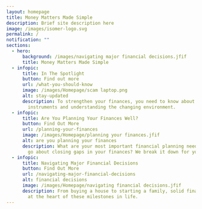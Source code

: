 ```yaml
---
layout: homepage
title: Money Matters Made Simple
description: Brief site description here
image: /images/isomer-logo.svg
permalink: /
notification: ""
sections:
  - hero:
      background: /images/navigating major financial decisions.jfif
      title: Money Matters Made Simple
  - infopic:
      title: In The Spotlight
      button: Find out more
      url: /what-you-should-know
      image: /images/Homepage/scam laptop.png
      alt: stay-updated
      description: To strengthen your finances, you need to know about new financial
        instruments and understanding the changing environment.
  - infopic:
      title: Are You Planning Your Finances Well?
      button: Find Out More
      url: /planning-your-finances
      image: /images/Homepage/planning your finances.jfif
      alt: are you planning your finances
      description: What are your most important financial planning needs? How do you
        go about closing gaps in your finances? We break it down for you.
  - infopic:
      title: Navigating Major Financial Decisions
      button: Find Out More
      url: /navigating-major-financial-decisions
      alt: financial decisions
      image: /images/Homepage/navigating financial decisions.jfif
      description: From buying a house to starting a family, solid financial plans are
        at the heart of these milestones in life.
---
```

